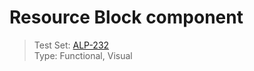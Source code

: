 # Resource Block component
> Test Set: [ALP-232](https://everfi.atlassian.net/browse/ALP-232)    
Type: Functional, Visual

<!-- include: cypress/integration/resource_block.js -->



<!-- /include: cypress/integration/resource_block.js -->